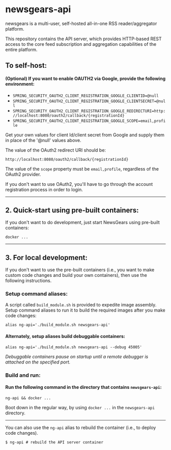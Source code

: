 <link rel="stylesheet" type="text/css" href="style.css">

# newsgears-api

newsgears is a multi-user, self-hosted all-in-one RSS reader/aggregator platform.

This repository contains the API server, which provides HTTP-based REST access to the core feed subscription 
and aggregation capabilities of the entire platform. 

## To self-host:

#### (Optional) If you want to enable OAUTH2 via Google, provide the following environment:
- ```SPRING_SECURITY_OAUTH2_CLIENT_REGISTRATION_GOOGLE_CLIENTID=@null```
- ```SPRING_SECURITY_OAUTH2_CLIENT_REGISTRATION_GOOGLE_CLIENTSECRET=@null```
- ```SPRING_SECURITY_OAUTH2_CLIENT_REGISTRATION_GOOGLE_REDIRECTURI=http://localhost:8080/oauth2/callback/{registrationId}```
- ```SPRING_SECURITY_OAUTH2_CLIENT_REGISTRATION_GOOGLE_SCOPE=email,profile```

Get your own values for client Id/client secret from Google and supply them in place of the '@null' values above.

The value of the OAuth2 redirect URI should be:

```
http://localhost:8080/oauth2/callback/{registrationId}
```

The value of the ```scope``` property must be ```email,profile```, regardless of the OAuth2 provider.

If you don't want to use OAuth2, you'll have to go through the account registration process in order to login.

<hr>

## 2. Quick-start using pre-built containers:

If you don't want to do development, just start NewsGears using pre-built containers:

```
docker ...
```

<hr>

## 3. For local development:

If you don't want to use the pre-built containers (i.e., you want to make custom code changes and build your own containers), then use the following instructions.

### Setup command aliases:

A script called `build_module.sh` is provided to expedite image assembly.  Setup command aliases to run it to build the required images after you make code changes:

```
alias ng-api='./build_module.sh newsgears-api'
```

#### Alternately, setup aliases build debuggable containers:

```
alias ng-api='./build_module.sh newsgears-api --debug 45005'
```

*Debuggable containers pause on startup until a remote debugger is attached on the specified port.*

### Build and run:

#### Run the following command in the directory that contains ```newsgears-api```:

```
ng-api && docker ...
```

Boot down in the regular way, by using ```docker ...``` in the ```newsgears-api``` directory.

<hr> 

You can also use the `ng-api` alias to rebuild the container (i.e., to deploy code changes).

```
$ ng-api # rebuild the API server container 
```
